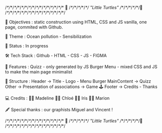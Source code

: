 /_\*/_\*/_\*/_\*/_\*/_\*/_\*/_\*/_\*/_\*/_\*/_\*/_\*/_\*/_\*/_\*
🐢 /_\*/_\*/_\*/_\*/_\*/ "Little Turtles" /_\*/_\*/_\*/_\*/_\*/🐢
/_\*/_\*/_\*/_\*/_\*/_\*/_\*/_\*/_\*/_\*/_\*/_\*/_\*/_\*/_\*/_\*/

🎯 Objectives : static construction using HTML, CSS and JS vanilla, one page, commited with Github.

🌊 Theme : Ocean pollution - Sensibilization

📣 Status : In progress

🛠 Tech Stack : Github - HTML - CSS - JS - FIGMA

🚀 Features :
Quizz - only generated by JS
Burger Menu - mixed CSS and JS to make the main page minimalist

📝 Structure :
Header -> Title - Logo - Menu Burger
MainContent -> Quizz
Other -> Presentation of associations
-> Game 🕹️
Footer -> Credits - Thanks

💻 Credits :
👩🏻 Madeline
👩🏻 Chloé
🧑🏻 Iris
👩🏻 Marion
  
   
🖋 Special thanks : our graphists Miguel and Vincent !

/_\*/_\*/_\*/_\*/_\*/_\*/_\*/_\*/_\*/_\*/_\*/_\*/_\*/_\*/_\*/_\*
🐢 /_\*/_\*/_\*/_\*/_\*/ "Little Turtles" /_\*/_\*/_\*/_\*/_\*/🐢
/_\*/_\*/_\*/_\*/_\*/_\*/_\*/_\*/_\*/_\*/_\*/_\*/_\*/_\*/_\*/_\*/
